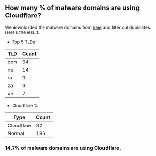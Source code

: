 ## How many % of malware domains are using Cloudflare?


We downloaded the malware domains from [here](https://urlhaus.abuse.ch) and filter out duplicates.
Here's the result.


[//]: # (start replacement)


- Top 5 TLDs

| TLD | Count |
| --- | --- |
| com | 94 |
| net | 14 |
| ru | 9 |
| za | 9 |
| cn | 7 |


- Cloudflare %

| Type | Count |
| --- | --- |
| Cloudflare | 32 |
| Normal | 186 |


### 14.7% of malware domains are using Cloudflare.